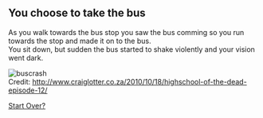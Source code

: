 ## You choose to take the bus

As you walk towards the bus stop you saw the bus comming so you run towards the stop and made it on to the bus.  
You sit down, but sudden the bus started to shake violently and your vision went dark.

![buscrash](../../../image/buscrash.jpeg)  
Credit: http://www.craiglotter.co.za/2010/10/18/highschool-of-the-dead-episode-12/

[Start Over?](../../../../beginning.md)